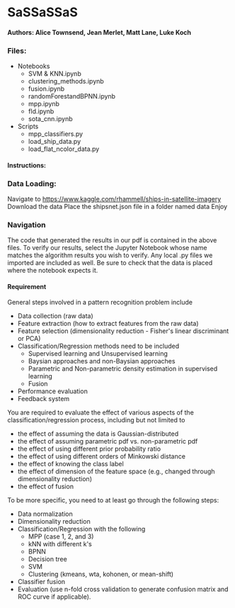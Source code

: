 # SaSSaSSaS
#### Authors: Alice Townsend, Jean Merlet, Matt Lane, Luke Koch
### Files: 
- Notebooks
  - SVM & KNN.ipynb
  - clustering_methods.ipynb 
  - fusion.ipynb
  - randomForestandBPNN.ipynb
  - mpp.ipynb 
  - fld.ipynb 
  - sota_cnn.ipynb
- Scripts
  - mpp_classifiers.py
  - load_ship_data.py 
  - load_flat_ncolor_data.py 

#### Instructions:
### Data Loading:
Navigate to https://www.kaggle.com/rhammell/ships-in-satellite-imagery
Download the data
Place the shipsnet.json file in a folder named data
Enjoy
### Navigation
The code that generated the results in our pdf is contained in the above files.
To verify our results, select the Jupyter Notebook whose name matches the algorithm results you wish to verify.
Any local .py files we imported are included as well.
Be sure to check that the data is placed where the notebook expects it.


#### Requirement

General steps involved in a pattern recognition problem include

- Data collection (raw data)
- Feature extraction (how to extract features from the raw data)
- Feature selection (dimensionality reduction - Fisher's linear discriminant or PCA)
- Classification/Regression methods need to be included
  - Supervised learning and Unsupervised learning
  - Baysian approaches and non-Baysian approaches
  - Parametric and Non-parametric density estimation in supervised learning
  - Fusion
- Performance evaluation
- Feedback system

You are required to evaluate the effect of various aspects of the classification/regression process, including but not limited to

- the effect of assuming the data is Gaussian-distributed
- the effect of assuming parametric pdf vs. non-parametric pdf
- the effect of using different prior probability ratio
- the effect of using different orders of Minkowski distance
- the effect of knowing the class label
- the effect of dimension of the feature space (e.g., changed through dimensionality reduction)
- the effect of fusion

To be more specific, you need to at least go through the following steps:

- Data normalization
- Dimensionality reduction
- Classification/Regression with the following
  - MPP (case 1, 2, and 3)
  - kNN with different k's
  - BPNN
  - Decision tree
  - SVM
  - Clustering (kmeans, wta, kohonen, or mean-shift)
- Classifier fusion
- Evaluation (use n-fold cross validation to generate confusion matrix and ROC curve if applicable).
